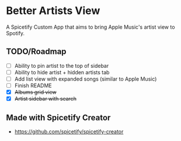 # Better Artists View

A Spicetify Custom App that aims to bring Apple Music's artist view to Spotify.

## TODO/Roadmap

- [ ] Ability to pin artist to the top of sidebar
- [ ] Ability to hide artist + hidden artists tab
- [ ] Add list view with expanded songs (similar to Apple Music)
- [ ] Finish README
- [x] ~~Albums grid view~~
- [x] ~~Artist sidebar with search~~

## Made with Spicetify Creator

- <https://github.com/spicetify/spicetify-creator>
